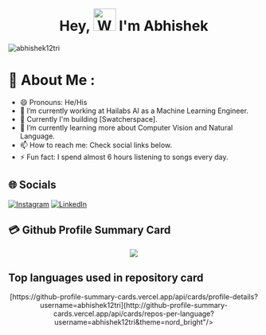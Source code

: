 <h1 align="center"> Hey, <img src="https://raw.githubusercontent.com/nixin72/nixin72/master/wave.gif" 
         alt="Waving hand animated gif"
         height="45"
         width="45" /> I'm Abhishek</h1>

<p align="left"> <img src="https://komarev.com/ghpvc/?username=abhishek12tri&label=Views&color=blue&style=plastic&style=for-the-badge" alt="abhishek12tri" /> </p>

# 💫 About Me :
- 😄 Pronouns: He/His
- 👯 I’m currently working at Hailabs AI as a Machine Learning Engineer.
- 🔭 Currently I'm building [Swatcherspace].
- 🌱 I’m currently learning more about Computer Vision and Natural Language.
- 📫 How to reach me: Check social links below.
- ⚡ Fun fact: I spend almost 6 hours listening to songs every day.

## 🌐 Socials
[![Instagram](https://img.shields.io/badge/Instagram-E4405F?style=for-the-badge&logo=instagram&logoColor=white)](https://instagram.com/say_more_abhi) [![LinkedIn](https://img.shields.io/badge/LinkedIn-0077B5?style=for-the-badge&logo=linkedin&logoColor=white)](https://linkedin.com/in/abhishek-kumar-857486152) 

## 💳 Github Profile Summary Card
<p align="center">
  <img src="https://github-profile-summary-cards.vercel.app/api/cards/profile-details?username=abhishek12tri&theme=nord_bright"/>
</p>

##  Top languages used in repository card
<p align="center">
  [https://github-profile-summary-cards.vercel.app/api/cards/profile-details?username=abhishek12tri](http://github-profile-summary-cards.vercel.app/api/cards/repos-per-language?username=abhishek12tri&theme=nord_bright"/>
</p>
